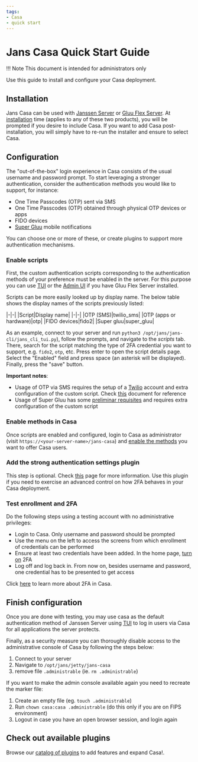 ```yaml
---
tags:
- Casa
- quick start
---
```


# Jans Casa Quick Start Guide

!!! Note
    This document is intended for administrators only

Use this guide to install and configure your Casa deployment.

## Installation

Jans Casa can be used with [Janssen Server](https://jans.io) or [Gluu Flex Server](https://gluu.org). At [installation](https://docs.jans.io/head/admin/install/) time (applies to any of these two products), you will be prompted if you desire to include Casa. If you want to add Casa post-installation, you will simply have to re-run the installer and ensure to select Casa.

## Configuration

The "out-of-the-box" login experience in Casa consists of the usual username and password prompt. To start leveraging a stronger authentication, consider the authentication methods you would like to support, for instance:

- One Time Passcodes (OTP) sent via SMS
- One Time Passcodes (OTP) obtained through physical OTP devices or apps  
- FIDO devices
- [Super Gluu](https://docs.gluu.org/head/supergluu/) mobile notifications

You can choose one or more of these, or create plugins to support more authentication mechanisms. 

### Enable scripts

First, the custom authentication scripts corresponding to the authentication methods of your preference must be enabled in the server. For this purpose you can use [TUI](../../admin/config-guide/config-tools/jans-tui/README.md) or the [Admin UI](https://docs.gluu.org/head/admin/admin-ui/introduction/) if you have Gluu Flex Server installed.

Scripts can be more easily looked up by display name. The below table shows the display names of the scripts previously listed:

|-|-|
|Script|Display name|
|-|-|
|OTP (SMS)|twilio_sms|
|OTP (apps or hardware)|otp|
|FIDO devices|fido2|
|Super gluu|super_gluu|

As an example, connect to your server and run `python3 /opt/jans/jans-cli/jans_cli_tui.py`), follow the prompts, and navigate to the _scripts_ tab. There, search for the  script matching the type of 2FA credential you want to support, e.g. `fido2`, `otp`, etc. Press enter to open the script details page. Select the "Enabled" field and press space (an asterisk will be displayed). Finally, press the "save" button.
 
**Important notes**:

- Usage of OTP via SMS requires the setup of a [Twilio](https://twilio.com) account and extra configuration of the custom script. Check [this](https://github.com/JanssenProject/jans/blob/main/docs/script-catalog/person_authentication/twilio-2fa/README.md) document for reference
- Usage of Super Gluu has some [preliminar requisites](https://docs.gluu.org/head/supergluu/admin-guide/) and requires extra configuration of the custom script 

### Enable methods in Casa

Once scripts are enabled and configured, login to Casa as administrator (visit `https://<your-server-name>/jans-casa`) and [enable the methods](./admin-console.md#enabled-authentication-methods) you want to offer Casa users.

### Add the strong authentication settings plugin

This step is optional. Check [this](../plugins/2fa-settings.md) page for more information. Use this plugin if you need to exercise an advanced control on how 2FA behaves in your Casa deployment.
 
### Test enrollment and 2FA

Do the following steps using a testing account with no administrative privileges:

- Login to Casa. Only username and password should be prompted
- Use the menu on the left to access the screens from which enrollment of credentials can be performed
- Ensure at least two credentials have been added. In the home page, [turn on](../user-guide.md#turn-2fa-onoff) 2FA 
- Log off and log back in. From now on, besides username and password, one credential has to be presented to get access

Click [here](./2fa-basics.md) to learn more about 2FA in Casa.

## Finish configuration

Once you are done with testing, you may use casa as the default authentication method of 
Janssen Server using [TUI](../../admin/config-guide/config-tools/jans-tui/README.md) 
 to log in users via Casa for all applications the server protects.
 
Finally, as a security measure you can thoroughly disable access to the administrative console of Casa by following the steps below:

1. Connect to your server
1. Navigate to `/opt/jans/jetty/jans-casa`
1. remove file `.administrable` (ie. `rm .administrable`)

If you want to make the admin console available again you need to recreate the marker file:

1. Create an empty file (eg. `touch .administrable`)
1. Run `chown casa:casa .administrable` (do this only if you are on FIPS environment)
1. Logout in case you have an open browser session, and login again

## Check out available plugins

Browse our [catalog of plugins](../index.md#existing-plugins) to add features and expand Casa!.
